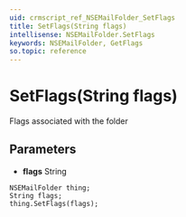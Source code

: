 ```yaml
---
uid: crmscript_ref_NSEMailFolder_SetFlags
title: SetFlags(String flags)
intellisense: NSEMailFolder.SetFlags
keywords: NSEMailFolder, GetFlags
so.topic: reference
---
```


# SetFlags(String flags)

Flags associated with the folder

## Parameters

* **flags** String

```crmscript
NSEMailFolder thing;
String flags;
thing.SetFlags(flags);
```

